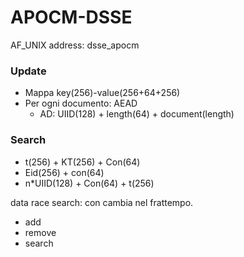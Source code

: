 # APOCM-DSSE


AF_UNIX address: dsse_apocm

### Update
- Mappa key(256)-value(256+64+256)
- Per ogni documento: AEAD
    - AD: UIID(128) + length(64) + document(length)

### Search
- t(256) + KT(256) + Con(64)
- Eid(256) + con(64)
- n*UIID(128) + Con(64) + t(256)


data race search: con cambia nel frattempo.


- add
- remove
- search
